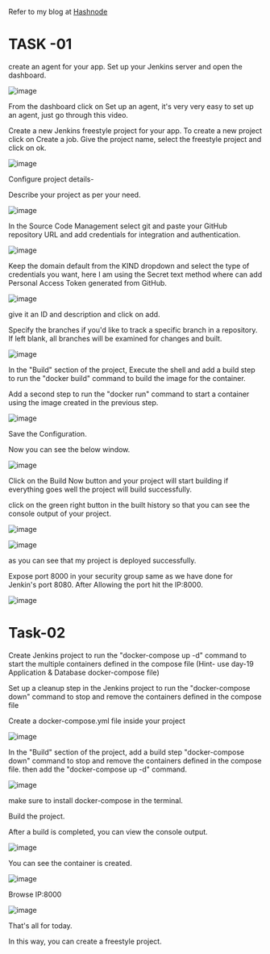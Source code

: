 Refer to my blog at [Hashnode](https://sumitramchandra.hashnode.dev/jenkins-freestyle-project-for-devops-engineers)
#
# TASK -01
create an agent for your app.
Set up your Jenkins server and open the dashboard.

![image](https://user-images.githubusercontent.com/119837985/233762969-36d26171-1a6f-4728-9a5b-aa5bcf174964.png)


From the dashboard click on Set up an agent, it's very very easy to set up an agent, just go through this video.

Create a new Jenkins freestyle project for your app.
To create a new project click on Create a job. Give the project name, select the freestyle project and click on ok.

![image](https://user-images.githubusercontent.com/119837985/233762979-a9e05501-77e6-4ab2-ae67-1803c4f979c7.png)


Configure project details-

Describe your project as per your need.

![image](https://user-images.githubusercontent.com/119837985/233762988-a6100eeb-3614-42a7-9c6a-39ec9245dd11.png)


In the Source Code Management select git and paste your GitHub repository URL and add credentials for integration and authentication.

![image](https://user-images.githubusercontent.com/119837985/233762995-4861fda5-48e3-435f-9f20-a10dc4f9816f.png)


Keep the domain default from the KIND dropdown and select the type of credentials you want, here I am using the Secret text method where can add Personal Access Token generated from GitHub.

![image](https://user-images.githubusercontent.com/119837985/233763002-804e2948-2764-4dae-860f-5f0aa8c28733.png)


give it an ID and description and click on add.

Specify the branches if you'd like to track a specific branch in a repository. If left blank, all branches will be examined for changes and built.

![image](https://user-images.githubusercontent.com/119837985/233763003-7ad03b75-c4ab-4eee-bed3-46b4c35bee61.png)


In the "Build" section of the project, Execute the shell and add a build step to run the "docker build" command to build the image for the container.

Add a second step to run the "docker run" command to start a container using the image created in the previous step.

![image](https://user-images.githubusercontent.com/119837985/233763006-952c4eaf-fd45-4b57-99ed-0ea667dea753.png)


Save the Configuration.

Now you can see the below window.

![image](https://user-images.githubusercontent.com/119837985/233763011-f82e7792-a919-42bc-95bc-609172875b38.png)


Click on the Build Now button and your project will start building if everything goes well the project will build successfully.

click on the green right button in the built history so that you can see the console output of your project.

![image](https://user-images.githubusercontent.com/119837985/233763014-202dfbb2-c9c9-4f21-bab4-e4aff8d30ca4.png)

![image](https://user-images.githubusercontent.com/119837985/233763019-35cbcdea-b4da-4d5b-8109-f4369eee2d38.png)


as you can see that my project is deployed successfully.

Expose port 8000 in your security group same as we have done for Jenkin's port 8080. After Allowing the port hit the IP:8000.

![image](https://user-images.githubusercontent.com/119837985/233763025-9e8536a3-9d07-440c-b328-336e50b1bfbc.png)


# Task-02
Create Jenkins project to run the "docker-compose up -d" command to start the multiple containers defined in the compose file (Hint- use day-19 Application & Database docker-compose file)

Set up a cleanup step in the Jenkins project to run the "docker-compose down" command to stop and remove the containers defined in the compose file

Create a docker-compose.yml file inside your project

![image](https://user-images.githubusercontent.com/119837985/233763032-0ce6ba3f-74ca-4b9a-9d42-f60ff8aa33be.png)


In the "Build" section of the project, add a build step "docker-compose down" command to stop and remove the containers defined in the compose file. then add the "docker-compose up -d" command.

![image](https://user-images.githubusercontent.com/119837985/233763054-20869640-b1d7-4f3f-b198-b983705f0b0b.png)


make sure to install docker-compose in the terminal.

Build the project.

After a build is completed, you can view the console output.

![image](https://user-images.githubusercontent.com/119837985/233763063-1be48d9b-5311-4c1b-8946-0044bce6d588.png)


You can see the container is created.

![image](https://user-images.githubusercontent.com/119837985/233763069-9b3af79c-85e3-406b-84f6-82fed7f4c0c0.png)

Browse IP:8000

![image](https://user-images.githubusercontent.com/119837985/233763076-60ad47e6-2813-4fb0-baf2-a89a9fa688f3.png)

That's all for today.

In this way, you can create a freestyle project.
